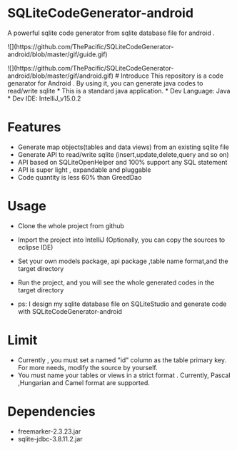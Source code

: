 # SQLiteCodeGenerator-android
A powerful sqlite code generator from sqlite database file for android .
<p>
![](https://github.com/ThePacific/SQLiteCodeGenerator-android/blob/master/gif/guide.gif)
<p>
![](https://github.com/ThePacific/SQLiteCodeGenerator-android/blob/master/gif/android.gif)
# Introduce
This repository is a code genarator for Android . By using it, you can generate java codes to read/write sqlite
 * This is a standard java application.
 * Dev Language: Java
 * Dev IDE: IntelliJ_v15.0.2

# Features
* Generate map objects(tables and data views) from an existing sqlite file
* Generate API to read/write sqlite (insert,update,delete,query and so on)
* API based on SQLiteOpenHelper and 100% support any SQL statement
* API is super light , expandable and pluggable
* Code quantity is less 60% than GreedDao

# Usage
* Clone the whole project from github
* Import the project into IntelliJ (Optionally, you can copy the sources to eclipse IDE)
* Set your own models package, api package ,table name format,and the target directory
* Run the project, and you will see the whole generated codes in the target directory

* ps: I design my sqlite database file on SQLiteStudio and generate code with SQLiteCodeGenerator-android

# Limit
* Currently , you must set a named "id" column as the table primary key.
  For more needs, modify the source by yourself.
* You must name your tables or views in a strict format . Currently, Pascal ,Hungarian and Camel format are supported.

# Dependencies
* freemarker-2.3.23.jar
* sqlite-jdbc-3.8.11.2.jar
